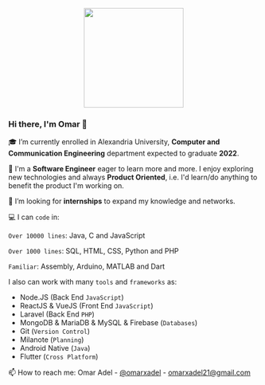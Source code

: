 <p align="center">
<img src="https://i.imgur.com/iBzGy19.png" width=200 height=200/>

### Hi there, I'm Omar 👋

<!--
**omarxadel/omarxadel** is a ✨ _special_ ✨ repository because its `README.md` (this file) appears on your GitHub profile.

Here are some ideas to get you started:

- 🔭 I’m currently working on ...
- 🌱 I’m currently learning ...
- 👯 I’m looking to collaborate on ...
- 🤔 I’m looking for help with ...
- 💬 Ask me about ...
- 📫 How to reach me: ...
- 😄 Pronouns: ...
- ⚡ Fun fact: ...
-->                                                                                  

🎓 I’m currently enrolled in Alexandria University, **Computer and Communication Engineering** department expected to graduate **2022**.

🌱 I'm a **Software Engineer** eager to learn more and more. 
I enjoy exploring new technologies and always **Product Oriented**, i.e. I'd learn/do anything to benefit the product I'm working on.


👯 I’m looking for **internships** to expand my knowledge and networks.


💻 I can `code` in:

`Over 10000 lines`: Java, C and JavaScript

`Over 1000 lines`: SQL, HTML, CSS, Python and PHP

`Familiar`: Assembly, Arduino, MATLAB and Dart

I also can work with many `tools` and `frameworks` as: 
- Node.JS (Back End `JavaScript`)
- ReactJS & VueJS (Front End `JavaScript`) 
- Laravel (Back End `PHP`)
- MongoDB & MariaDB & MySQL & Firebase (`Databases`)
- Git (`Version Control`)
- Milanote (`Planning`)
- Android Native (`Java`)
- Flutter (`Cross Platform`)

📫 How to reach me:
Omar Adel - [@omarxadel](https://twitter.com/omarxadel) - omarxadel21@gmail.com

</p>
